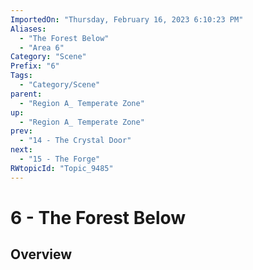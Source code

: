 ```yaml
---
ImportedOn: "Thursday, February 16, 2023 6:10:23 PM"
Aliases:
  - "The Forest Below"
  - "Area 6"
Category: "Scene"
Prefix: "6"
Tags:
  - "Category/Scene"
parent:
  - "Region A_ Temperate Zone"
up:
  - "Region A_ Temperate Zone"
prev:
  - "14 - The Crystal Door"
next:
  - "15 - The Forge"
RWtopicId: "Topic_9485"
---
```

# 6 - The Forest Below
## Overview
